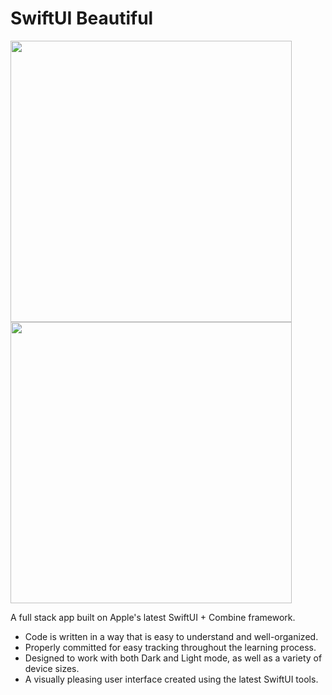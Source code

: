 # SwiftUI Beautiful

<img src="https://shorturl.at/ltHKM" height=450><img src="https://i.imgur.com/N9HfWdD.png" height=450>

A full stack app built on Apple's latest SwiftUI + Combine framework.

  -   Code is written in a way that is easy to understand and well-organized.
  - Properly committed for easy tracking throughout the learning process.
  - Designed to work with both Dark and Light mode, as well as a variety of device sizes.
  - A visually pleasing user interface created using the latest SwiftUI tools.

